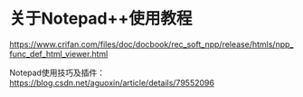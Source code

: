 # 关于Notepad++使用教程

https://www.crifan.com/files/doc/docbook/rec_soft_npp/release/htmls/npp_func_def_html_viewer.html



Notepad使用技巧及插件：https://blog.csdn.net/aguoxin/article/details/79552096


